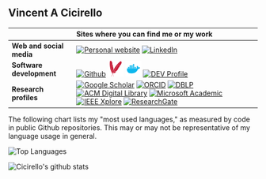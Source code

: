 ## Vincent A Cicirello

| | Sites where you can find me or my work |
| :--- | :--- |
| __Web and social media__ | [<img alt="Personal website" src="https://www.cicirello.org/images/favicon.svg" height="32" width="32">](https://www.cicirello.org/) [<img alt="LinkedIn" src="https://www.cicirello.org/images/in.svg" height="32" width="32">](https://www.linkedin.com/in/vacicirello) |
| __Software development__ | [<img alt="Github" src="https://www.cicirello.org/images/mark-github-16.svg" height="32" width="32">](https://github.com/cicirello) [<img alt="Maven Central" src="https://github.com/cicirello/cicirello/blob/master/images/maven.svg" height="32" width="32">](https://search.maven.org/search?q=org.cicirello) [<img alt="Docker Hub" src="https://github.com/cicirello/cicirello/blob/master/images/docker.svg" height="32" width="32">](https://hub.docker.com/u/cicirello) [<img src="https://d2fltix0v2e0sb.cloudfront.net/dev-badge.svg" alt="DEV Profile" height="32" width="32">](https://dev.to/cicirello) |
| __Research profiles__ | [<img alt="Google Scholar" src="https://www.cicirello.org/images/gs.svg" height="32" width="32">](http://scholar.google.com/citations?user=wq4N1CoAAAAJ) [<img alt="ORCID" src="https://www.cicirello.org/images/orcid.svg" height="32" width="32">](https://orcid.org/0000-0003-1072-8559) [<img alt="DBLP" src="https://www.cicirello.org/images/dblp.svg" height="32" width="32">](http://dblp.org/pid/57/5754) [<img alt="ACM Digital Library" src="https://www.cicirello.org/images/acm.svg" height="32" width="32">](http://dl.acm.org/author_page.cfm?id=81100638594) [<img alt="Microsoft Academic" src="https://www.cicirello.org/images/microsoftacademic.svg" height="32" width="32">](https://academic.microsoft.com/profile/507gjie3-7641-40f5-e807-009gg36i8eh6/VincentA.Cicirello/) [<img alt="IEEE Xplore" src="https://www.cicirello.org/images/ieee.svg" height="32" width="32">](https://ieeexplore.ieee.org/author/37272496500) [<img alt="ResearchGate" src="https://www.cicirello.org/images/rg.svg" height="32" width="32">](https://www.researchgate.net/profile/Vincent_Cicirello) |

The following chart lists my "most used languages," as measured by code in public Github repositories. This may or may not be representative of my language usage in general.

![Top Languages](https://github-readme-stats.vercel.app/api/top-langs/?username=cicirello&layout=compact&langs_count=10)

![Cicirello's github stats](https://github-readme-stats.vercel.app/api?username=cicirello&show_icons=true&count_private=true&include_all_commits=true&hide=contribs)


<!--
**cicirello/cicirello** is a ✨ _special_ ✨ repository because its `README.md` (this file) appears on your GitHub profile.

Here are some ideas to get you started:

- 🔭 I’m currently working on ...
- 🌱 I’m currently learning ...
- 👯 I’m looking to collaborate on ...
- 🤔 I’m looking for help with ...
- 💬 Ask me about ...
- 📫 How to reach me: ...
- 😄 Pronouns: ...
- ⚡ Fun fact: ...
-->
